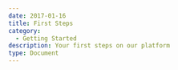 ```yaml
---
date: 2017-01-16
title: First Steps
category:
  - Getting Started
description: Your first steps on our platform
type: Document
---
```

